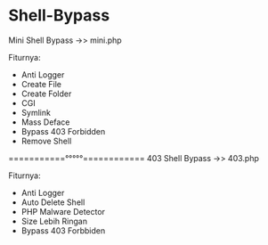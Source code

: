 # Shell-Bypass
Mini Shell Bypass ->> mini.php

Fiturnya:
- Anti Logger
- Create File 
- Create Folder
- CGI
- Symlink
- Mass Deface
- Bypass 403 Forbidden
- Remove Shell

===========°°°°°============
403 Shell Bypass ->> 403.php

Fiturnya:
- Anti Logger
- Auto Delete Shell
- PHP Malware Detector
- Size Lebih Ringan
- Bypass 403 Forbbiden
